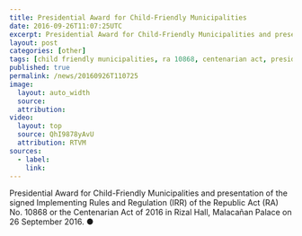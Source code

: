 ```yaml
---
title: Presidential Award for Child-Friendly Municipalities
date: 2016-09-26T11:07:25UTC
excerpt: Presidential Award for Child-Friendly Municipalities and presentation of the signed Implementing Rules and Regulation of the Centenarian Act of 2016 held in Rizal Hall, Malacañan Palace on 26 September 2016.
layout: post
categories: [other]
tags: [child friendly municipalities, ra 10868, centenarian act, president]
published: true
permalink: /news/20160926T110725
image:
  layout: auto_width
  source: 
  attribution: 
video:
  layout: top
  source: QhI9878yAvU
  attribution: RTVM
sources:
  - label:
    link:
---
```


Presidential Award for Child-Friendly Municipalities and presentation of the signed Implementing Rules and Regulation (IRR) of the Republic Act (RA) No. 10868 or the Centenarian Act of 2016 in Rizal Hall, Malacañan Palace on 26 September 2016.
&#x25cf;
